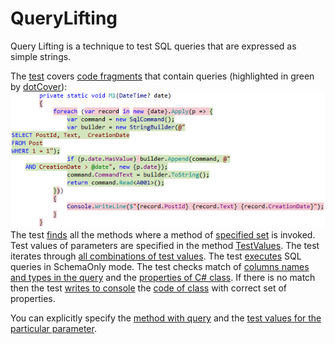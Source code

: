 # QueryLifting
Query Lifting is a technique to test SQL queries that are expressed as simple strings.

The [test](Foo.Tests/QueryTests.cs#L23) covers [code fragments](Foo/Program.cs#L17-L25) that contain queries 
(highlighted in green by [dotCover](https://www.jetbrains.com/help/dotcover/10.0/Visualizing_Code_Coverage.html)):  
![Code coverage](Images/CodeCoverage.png?raw=true "Code coverage")  
The test
[finds](QueryLifting/UsageResolver.cs#L14)
all the methods where a method of
[specified set](Foo.Tests/QueryTests.cs#L30)
is invoked.
Test values of parameters are specified in the method
[TestValues](Foo.Tests/QueryTests.cs#L42).
The test iterates through 
[all combinations of test values](QueryLifting/EnumerableExtensions.cs#L9).
The test [executes](Foo.Tests/QueryChecker.cs#L19)
SQL queries in SchemaOnly mode.
The test checks match of
[columns names and types in the query](Foo/Program.cs#L19)
and the [properties of C# class](Foo/AnonymousTypes.cs#L8-L10).
If there is no match then the test 
[writes to console](Foo.Tests/QueryChecker.cs#L77-L81)
the [code of class](Foo/AnonymousTypes.cs#L6-L11) 
with correct set of properties.

You can explicitly specify
the [method with query](Foo.Tests/QueryTests.cs#L112)
and the [test values for the particular parameter](Foo.Tests/QueryTests.cs#L113).